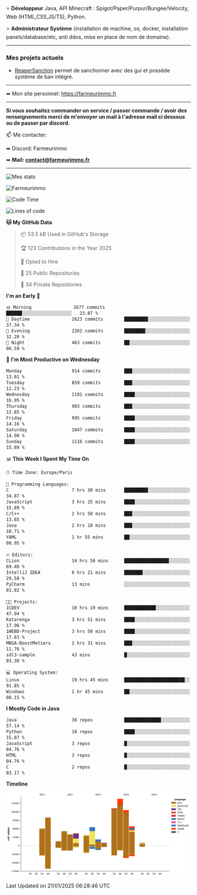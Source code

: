⭐ **Développeur** Java, API Minecraft : Spigot/Paper/Purpur/Bungee/Velocity, Web (HTML,CSS,JS/TS), Python.

⭐ **Administrateur Système** (installation de machine, os, docker, installation panels/database/etc, anti ddos, mise en place de nom de domaine).

---

### Mes projets actuels
- [ReaperSanction](https://www.spigotmc.org/resources/reapersanction.89580/) permet de sanctionner avec des gui et possède système de ban intégré.

---

➥ Mon site personnel: https://farmeurimmo.fr

---

**Si vous souhaitez commander un service / passer commande / avoir des renseignements merci de m'envoyer un mail à l'adresse mail ci dessous ou de passer par discord.**

📫 Me contacter:
 
   ➥ Discord: Farmeurimmo
   
   ➥ **Mail: contact@farmeurimmo.fr**

---

![Mes stats](https://github-readme-stats.farmeurimmo.fr/api?username=Farmeurimmo&count_private=true&show_icons=true&theme=radical)

<img src="https://komarev.com/ghpvc/?username=Farmeurimmo" alt="Farmeurimmo" />

<!--START_SECTION:waka-->
![Code Time](http://img.shields.io/badge/Code%20Time-1%2C785%20hrs%2049%20mins-blue)

![Lines of code](https://img.shields.io/badge/From%20Hello%20World%20I%27ve%20Written-788.9%20thousand%20lines%20of%20code-blue)

**🐱 My GitHub Data** 

> 📦 53.5 kB Used in GitHub's Storage 
 > 
> 🏆 123 Contributions in the Year 2025
 > 
> 💼 Opted to Hire
 > 
> 📜 25 Public Repositories 
 > 
> 🔑 34 Private Repositories 
 > 
**I'm an Early 🐤** 

```text
🌞 Morning                1677 commits        ██████░░░░░░░░░░░░░░░░░░░   23.87 % 
🌆 Daytime                2623 commits        █████████░░░░░░░░░░░░░░░░   37.34 % 
🌃 Evening                2262 commits        ████████░░░░░░░░░░░░░░░░░   32.20 % 
🌙 Night                  463 commits         ██░░░░░░░░░░░░░░░░░░░░░░░   06.59 % 
```
📅 **I'm Most Productive on Wednesday** 

```text
Monday                   914 commits         ███░░░░░░░░░░░░░░░░░░░░░░   13.01 % 
Tuesday                  859 commits         ███░░░░░░░░░░░░░░░░░░░░░░   12.23 % 
Wednesday                1191 commits        ████░░░░░░░░░░░░░░░░░░░░░   16.95 % 
Thursday                 903 commits         ███░░░░░░░░░░░░░░░░░░░░░░   12.85 % 
Friday                   995 commits         ████░░░░░░░░░░░░░░░░░░░░░   14.16 % 
Saturday                 1047 commits        ████░░░░░░░░░░░░░░░░░░░░░   14.90 % 
Sunday                   1116 commits        ████░░░░░░░░░░░░░░░░░░░░░   15.89 % 
```


📊 **This Week I Spent My Time On** 

```text
🕑︎ Time Zone: Europe/Paris

💬 Programming Languages: 
C                        7 hrs 30 mins       █████████░░░░░░░░░░░░░░░░   34.87 % 
JavaScript               3 hrs 25 mins       ████░░░░░░░░░░░░░░░░░░░░░   15.89 % 
C/C++                    2 hrs 58 mins       ███░░░░░░░░░░░░░░░░░░░░░░   13.85 % 
Java                     2 hrs 18 mins       ███░░░░░░░░░░░░░░░░░░░░░░   10.71 % 
YAML                     1 hr 55 mins        ██░░░░░░░░░░░░░░░░░░░░░░░   08.95 % 

🔥 Editors: 
CLion                    14 hrs 56 mins      █████████████████░░░░░░░░   69.40 % 
IntelliJ IDEA            6 hrs 21 mins       ███████░░░░░░░░░░░░░░░░░░   29.58 % 
PyCharm                  13 mins             ░░░░░░░░░░░░░░░░░░░░░░░░░   01.02 % 

🐱‍💻 Projects: 
1CDEV                    10 hrs 19 mins      ████████████░░░░░░░░░░░░░   47.94 % 
Katarenga                3 hrs 51 mins       ████░░░░░░░░░░░░░░░░░░░░░   17.96 % 
1WEBD-Project            3 hrs 50 mins       ████░░░░░░░░░░░░░░░░░░░░░   17.83 % 
MNSA-BoostMetiers        2 hrs 31 mins       ███░░░░░░░░░░░░░░░░░░░░░░   11.76 % 
sdl3-sample              43 mins             █░░░░░░░░░░░░░░░░░░░░░░░░   03.38 % 

💻 Operating System: 
Linux                    19 hrs 45 mins      ███████████████████████░░   91.85 % 
Windows                  1 hr 45 mins        ██░░░░░░░░░░░░░░░░░░░░░░░   08.15 % 
```

**I Mostly Code in Java** 

```text
Java                     36 repos            ██████████████░░░░░░░░░░░   57.14 % 
Python                   10 repos            ████░░░░░░░░░░░░░░░░░░░░░   15.87 % 
JavaScript               3 repos             █░░░░░░░░░░░░░░░░░░░░░░░░   04.76 % 
HTML                     3 repos             █░░░░░░░░░░░░░░░░░░░░░░░░   04.76 % 
C                        2 repos             █░░░░░░░░░░░░░░░░░░░░░░░░   03.17 % 
```



**Timeline**

![Lines of Code chart](https://raw.githubusercontent.com/Farmeurimmo/Farmeurimmo/main/assets/bar_graph.png)


 Last Updated on 21/01/2025 06:28:46 UTC
<!--END_SECTION:waka-->
